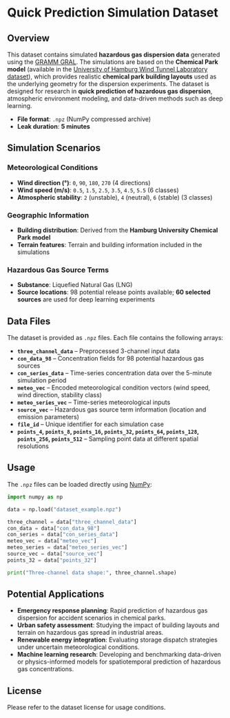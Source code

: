 # Quick Prediction Simulation Dataset

## Overview

This dataset contains simulated **hazardous gas dispersion data** generated using the [GRAMM GRAL](https://gral.tugraz.at/features.html).
The simulations are based on the **Chemical Park model** (available in the [University of Hamburg Wind Tunnel Laboratory dataset](https://www.mi.uni-hamburg.de/en/arbeitsgruppen/windkanallabor/data-sets.html)), which provides realistic **chemical park building layouts** used as the underlying geometry for the dispersion experiments.
The dataset is designed for research in **quick prediction of hazardous gas dispersion**, atmospheric environment modeling, and data-driven methods such as deep learning.

* **File format**: `.npz` (NumPy compressed archive)
* **Leak duration**: **5 minutes**

## Simulation Scenarios

### Meteorological Conditions

* **Wind direction (°)**: `0`, `90`, `180`, `270` (4 directions)
* **Wind speed (m/s)**: `0.5`, `1.5`, `2.5`, `3.5`, `4.5`, `5.5` (6 classes)
* **Atmospheric stability**: `2` (unstable), `4` (neutral), `6` (stable) (3 classes)

### Geographic Information

* **Building distribution**: Derived from the **Hamburg University Chemical Park model**
* **Terrain features**: Terrain and building information included in the simulations

### Hazardous Gas Source Terms

* **Substance**: Liquefied Natural Gas (LNG)
* **Source locations**: 98 potential release points available; **60 selected sources** are used for deep learning experiments

## Data Files

The dataset is provided as `.npz` files. Each file contains the following arrays:

* **`three_channel_data`** – Preprocessed 3-channel input data
* **`con_data_98`** – Concentration fields for 98 potential hazardous gas sources
* **`con_series_data`** – Time-series concentration data over the 5-minute simulation period
* **`meteo_vec`** – Encoded meteorological condition vectors (wind speed, wind direction, stability class)
* **`meteo_series_vec`** – Time-series meteorological inputs
* **`source_vec`** – Hazardous gas source term information (location and emission parameters)
* **`file_id`** – Unique identifier for each simulation case
* **`points_4`, `points_8`, `points_16`, `points_32`, `points_64`, `points_128`, `points_256`, `points_512`** – Sampling point data at different spatial resolutions

## Usage

The `.npz` files can be loaded directly using [NumPy](https://numpy.org/):

```python
import numpy as np

data = np.load("dataset_example.npz")

three_channel = data["three_channel_data"]
con_data = data["con_data_98"]
con_series = data["con_series_data"]
meteo_vec = data["meteo_vec"]
meteo_series = data["meteo_series_vec"]
source_vec = data["source_vec"]
points_32 = data["points_32"]

print("Three-channel data shape:", three_channel.shape)
```

## Potential Applications

* **Emergency response planning**: Rapid prediction of hazardous gas dispersion for accident scenarios in chemical parks.
* **Urban safety assessment**: Studying the impact of building layouts and terrain on hazardous gas spread in industrial areas.
* **Renewable energy integration**: Evaluating storage dispatch strategies under uncertain meteorological conditions.
* **Machine learning research**: Developing and benchmarking data-driven or physics-informed models for spatiotemporal prediction of hazardous gas concentrations.

## License

Please refer to the dataset license for usage conditions.



